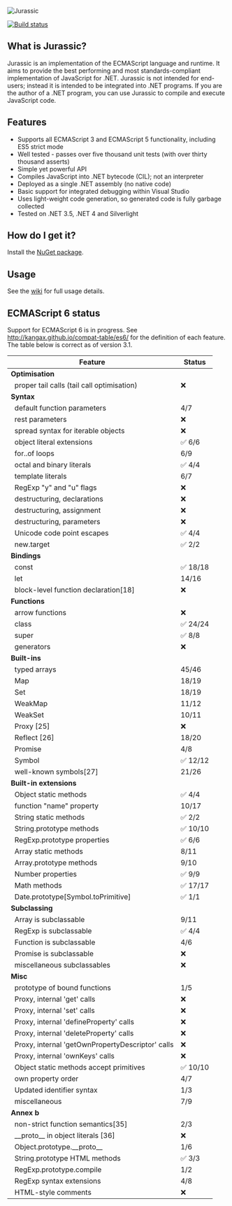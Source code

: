 ![Jurassic](https://raw.githubusercontent.com/wiki/paulbartrum/jurassic/logo.png)

[![Build status](https://ci.appveyor.com/api/projects/status/rx2xy5srhmv3kbkd/branch/master?svg=true)](https://ci.appveyor.com/project/paulbartrum/jurassic/branch/master)

## What is Jurassic?

Jurassic is an implementation of the ECMAScript language and runtime. It aims to provide
the best performing and most standards-compliant implementation of JavaScript for .NET.
Jurassic is not intended for end-users; instead it is intended to be integrated into .NET
programs. If you are the author of a .NET program, you can use Jurassic to compile and
execute JavaScript code.

## Features
* Supports all ECMAScript 3 and ECMAScript 5 functionality, including ES5 strict mode
* Well tested - passes over five thousand unit tests (with over thirty thousand asserts)
* Simple yet powerful API
* Compiles JavaScript into .NET bytecode (CIL); not an interpreter
* Deployed as a single .NET assembly (no native code)
* Basic support for integrated debugging within Visual Studio
* Uses light-weight code generation, so generated code is fully garbage collected
* Tested on .NET 3.5, .NET 4 and Silverlight

## How do I get it?

Install the [NuGet package](https://www.nuget.org/packages/Jurassic/).

## Usage

See the [wiki](https://github.com/paulbartrum/jurassic/wiki) for full usage details.

## ECMAScript 6 status

Support for ECMAScript 6 is in progress. See http://kangax.github.io/compat-table/es6/
for the definition of each feature. The table below is correct as of version 3.1.

Feature|Status
-------|------
**Optimisation**|
&nbsp;&nbsp;proper tail calls (tail call optimisation)|:x:
**Syntax**|
&nbsp;&nbsp;default function parameters|4/7
&nbsp;&nbsp;rest parameters|:x:
&nbsp;&nbsp;spread syntax for iterable objects|:x:
&nbsp;&nbsp;object literal extensions|:white_check_mark: 6/6
&nbsp;&nbsp;for..of loops|6/9
&nbsp;&nbsp;octal and binary literals|:white_check_mark: 4/4
&nbsp;&nbsp;template literals|6/7
&nbsp;&nbsp;RegExp "y" and "u" flags|:x:
&nbsp;&nbsp;destructuring, declarations|:x:
&nbsp;&nbsp;destructuring, assignment|:x:
&nbsp;&nbsp;destructuring, parameters|:x:
&nbsp;&nbsp;Unicode code point escapes|:white_check_mark: 4/4
&nbsp;&nbsp;new.target|:white_check_mark: 2/2
**Bindings**|
&nbsp;&nbsp;const|:white_check_mark: 18/18
&nbsp;&nbsp;let|14/16
&nbsp;&nbsp;block-level function declaration[18]|:x:
**Functions**|
&nbsp;&nbsp;arrow functions|:x:
&nbsp;&nbsp;class|:white_check_mark: 24/24
&nbsp;&nbsp;super|:white_check_mark: 8/8
&nbsp;&nbsp;generators|:x:
**Built-ins**|
&nbsp;&nbsp;typed arrays|45/46
&nbsp;&nbsp;Map|18/19
&nbsp;&nbsp;Set|18/19
&nbsp;&nbsp;WeakMap|11/12
&nbsp;&nbsp;WeakSet|10/11
&nbsp;&nbsp;Proxy  [25]|:x:
&nbsp;&nbsp;Reflect  [26]|18/20
&nbsp;&nbsp;Promise|4/8
&nbsp;&nbsp;Symbol|:white_check_mark: 12/12
&nbsp;&nbsp;well-known symbols[27]|21/26
**Built-in extensions**|
&nbsp;&nbsp;Object static methods|:white_check_mark: 4/4
&nbsp;&nbsp;function "name" property|10/17
&nbsp;&nbsp;String static methods|:white_check_mark: 2/2
&nbsp;&nbsp;String.prototype methods|:white_check_mark: 10/10
&nbsp;&nbsp;RegExp.prototype properties|:white_check_mark: 6/6
&nbsp;&nbsp;Array static methods|8/11
&nbsp;&nbsp;Array.prototype methods|9/10
&nbsp;&nbsp;Number properties|:white_check_mark: 9/9
&nbsp;&nbsp;Math methods|:white_check_mark: 17/17
&nbsp;&nbsp;Date.prototype[Symbol.toPrimitive]|:white_check_mark: 1/1
**Subclassing**|
&nbsp;&nbsp;Array is subclassable|9/11
&nbsp;&nbsp;RegExp is subclassable|:white_check_mark: 4/4
&nbsp;&nbsp;Function is subclassable|4/6
&nbsp;&nbsp;Promise is subclassable|:x:
&nbsp;&nbsp;miscellaneous subclassables|:x:
**Misc**|
&nbsp;&nbsp;prototype of bound functions|1/5
&nbsp;&nbsp;Proxy, internal 'get' calls|:x:
&nbsp;&nbsp;Proxy, internal 'set' calls|:x:
&nbsp;&nbsp;Proxy, internal 'defineProperty' calls|:x:
&nbsp;&nbsp;Proxy, internal 'deleteProperty' calls|:x:
&nbsp;&nbsp;Proxy, internal 'getOwnPropertyDescriptor' calls|:x:
&nbsp;&nbsp;Proxy, internal 'ownKeys' calls|:x:
&nbsp;&nbsp;Object static methods accept primitives|:white_check_mark: 10/10
&nbsp;&nbsp;own property order|4/7
&nbsp;&nbsp;Updated identifier syntax|1/3
&nbsp;&nbsp;miscellaneous|7/9
**Annex b**|
&nbsp;&nbsp;non-strict function semantics[35]|2/3
&nbsp;&nbsp;\_\_proto\_\_ in object literals  [36]|:x:
&nbsp;&nbsp;Object.prototype.\_\_proto\_\_|1/6
&nbsp;&nbsp;String.prototype HTML methods|:white_check_mark: 3/3
&nbsp;&nbsp;RegExp.prototype.compile|1/2
&nbsp;&nbsp;RegExp syntax extensions|4/8
&nbsp;&nbsp;HTML-style comments|:x:
